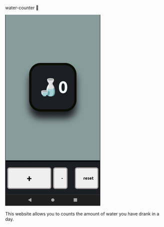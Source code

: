 water-counter 🍶

![Image](./screenshots/Screenshot_20230510_152339.png)

This website allows you to counts the amount of water you have drank in a day.


